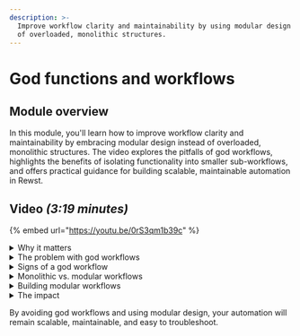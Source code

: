 ```yaml
---
description: >-
  Improve workflow clarity and maintainability by using modular design instead
  of overloaded, monolithic structures.
---
```


# God functions and workflows

## Module overview

In this module, you'll learn how to improve workflow clarity and maintainability by embracing modular design instead of overloaded, monolithic structures. The video explores the pitfalls of god workflows, highlights the benefits of isolating functionality into smaller sub-workflows, and offers practical guidance for building scalable, maintainable automation in Rewst.

## Video _(3:19 minutes)_

{% embed url="https://youtu.be/0rS3qm1b39c" %}

<details>

<summary>Why it matters</summary>

* **Easier maintenance:** Isolated components simplify debugging.
* **Scalability:** Modular workflows adapt to change without breaking.
* **Better performance:** Reduces unnecessary logic and dependencies.

</details>

<details>

<summary>The problem with god workflows</summary>

* A god workflow (or god function) attempts to handle everything in one massive automation.
* Results in overcomplicated logic that’s hard to modify.
* Introduces a high risk of errors with any change.
* Leads to slow troubleshooting due to tight dependencies.

</details>

<details>

<summary>Signs of a god workflow</summary>

* Large conditional blocks with many transitions.
* No clear separation of responsibilities.
* Hard to describe in a single sentence.

</details>

<details>

<summary>Monolithic vs. modular workflows</summary>

| Feature         | God workflow (monolithic)                    | Modular workflow                      |
| --------------- | -------------------------------------------- | ------------------------------------- |
| **Complexity**  | High – too many responsibilities             | Low – focused sub-workflows           |
| **Scalability** | Difficult – changes risk breaking everything | Easy – reusable components            |
| **Debugging**   | Hard – must test the whole workflow          | Simple – test parts independently     |
| **Flexibility** | Rigid – everything is interconnected         | Adaptable – components can be swapped |

</details>

<details>

<summary>Building modular workflows</summary>

* **Use sub-workflows:** Each should handle one specific task.
* **Name clearly:** Use descriptive, action-based names (e.g., `create_ticket`).
* **Limit inputs:** Only pass necessary data.
* **Reuse components:** Avoid duplicating logic.
* **Test often:** Validate sub-workflows before integrating them into larger processes.

</details>

<details>

<summary>The impact</summary>

* **Cleaner workflows:** Avoids excessive complexity.
* **Better collaboration:** Makes it easier for teams to understand and update processes.
* **Future-proof automation:** Modular design ensures long-term efficiency.

</details>

By avoiding god workflows and using modular design, your automation will remain scalable, maintainable, and easy to troubleshoot.
